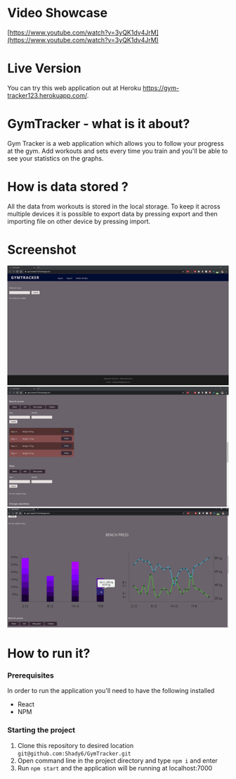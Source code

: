 # Video Showcase

[https://www.youtube.com/watch?v=3yQK1dv4JrM](https://www.youtube.com/watch?v=3yQK1dv4JrM)
# Live Version
You can try this web application out at Heroku https://gym-tracker123.herokuapp.com/.

# GymTracker - what is it about?
Gym Tracker is a web application which allows you to follow your progress at the gym.
Add workouts and sets every time you train and you'll be able to see your statistics on the graphs.

# How is data stored ?
All the data from workouts is stored in the local storage. To keep it across multiple devices it is possible to export data by pressing export and then importing file on other device by pressing import.

# Screenshot
![Home page](/screenshots/1.png?raw=true "Home page")
![Sets view](/screenshots/2.png?raw=true "Sets view")
![Graphs view](/screenshots/3.png?raw=true "Graphs view")

# How to run it?

### Prerequisites
In order to run the application you'll need to have the following installed
* React
* NPM

### Starting the project
1. Clone this repository to desired location ```git@github.com:Shady6/GymTracker.git```
2. Open command line in the project directory and type ```npm i``` and enter
3. Run ```npm start``` and the application will be running at localhost:7000



